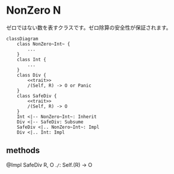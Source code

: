 # NonZero N

ゼロではない数を表すクラスです。ゼロ除算の安全性が保証されます。

```mermaid
classDiagram
    class NonZero~Int~ {
        ...
    }
    class Int {
        ...
    }
    class Div {
        <<trait>>
        /(Self, R) -> O or Panic
    }
    class SafeDiv {
        <<trait>>
        /(Self, R) -> O
    }
    Int <|-- NonZero~Int~: Inherit
    Div <|-- SafeDiv: Subsume
    SafeDiv <|.. NonZero~Int~: Impl
    Div <|.. Int: Impl
```

## methods

@Impl SafeDiv R, O
.`/`: Self.(R) -> O

